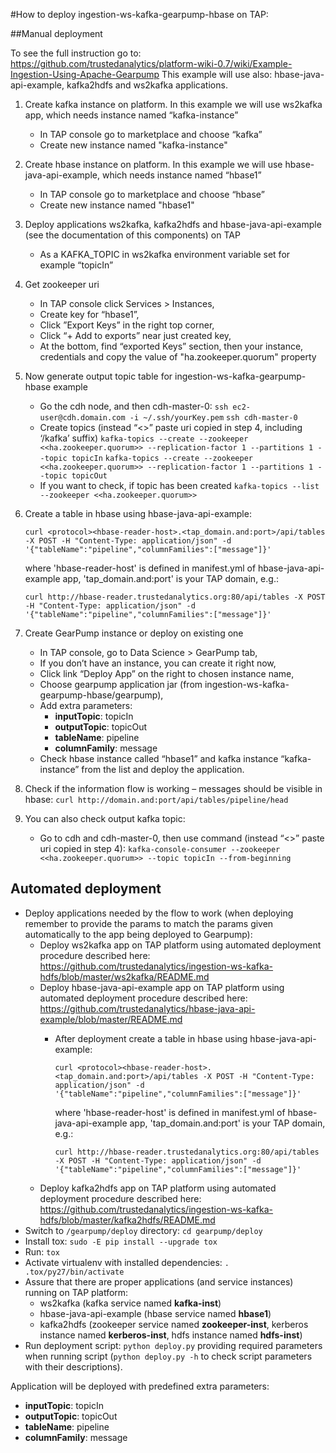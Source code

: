 #How to deploy ingestion-ws-kafka-gearpump-hbase on TAP:

##Manual deployment

To see the full instruction go to: https://github.com/trustedanalytics/platform-wiki-0.7/wiki/Example-Ingestion-Using-Apache-Gearpump
This example will use also: hbase-java-api-example, kafka2hdfs and ws2kafka applications.

1. Create kafka instance on platform. In this example we will use ws2kafka app, which needs instance named “kafka-instance”
    - In TAP console go to marketplace and choose “kafka”
    - Create new instance named "kafka-instance"
1. Create hbase instance on platform. In this example we will use hbase-java-api-example, which needs instance named “hbase1”
    - In TAP console go to marketplace and choose “hbase”
    - Create new instance named "hbase1"
1. Deploy applications ws2kafka, kafka2hdfs and hbase-java-api-example (see the documentation of this components) on TAP
    - As a KAFKA_TOPIC in ws2kafka environment variable set for example “topicIn”
1. Get zookeeper uri
    - In TAP console click Services > Instances,
    - Create key for “hbase1”,
    - Click ”Export Keys” in the right top corner,
    - Click “+ Add to exports” near just created key,
    - At the bottom, find “exported Keys” section, then your instance, credentials and copy the value of "ha.zookeeper.quorum" property
1. Now generate output topic table for ingestion-ws-kafka-gearpump-hbase example
    - Go the cdh node, and then cdh-master-0:
       `ssh ec2-user@cdh.domain.com -i ~/.ssh/yourKey.pem`
       `ssh cdh-master-0`
    - Create topics (instead “<>” paste uri copied in step 4, including ‘/kafka’ suffix)
       `kafka-topics --create --zookeeper <<ha.zookeeper.quorum>> --replication-factor 1 --partitions 1 --topic topicIn`
       `kafka-topics --create --zookeeper <<ha.zookeeper.quorum>> --replication-factor 1 --partitions 1 --topic topicOut`
    - If you want to check, if topic has been created
       `kafka-topics --list --zookeeper <<ha.zookeeper.quorum>>`
1. Create a table in hbase using hbase-java-api-example:

   `curl <protocol><hbase-reader-host>.<tap_domain.and:port>/api/tables -X POST -H "Content-Type: application/json" -d '{"tableName":"pipeline","columnFamilies":["message"]}'`

    where 'hbase-reader-host' is defined in manifest.yml of hbase-java-api-example app, 'tap_domain.and:port' is your TAP domain, e.g.:

   `curl http://hbase-reader.trustedanalytics.org:80/api/tables -X POST -H "Content-Type: application/json" -d '{"tableName":"pipeline","columnFamilies":["message"]}'`
1. Create GearPump instance or deploy on existing one
    - In TAP console, go to Data Science > GearPump tab,
    - If you don’t have an instance, you can create it right now,
    - Click link “Deploy App” on the right to chosen instance name,
    - Choose gearpump application jar (from ingestion-ws-kafka-gearpump-hbase/gearpump),
    - Add extra parameters:
        * **inputTopic**: topicIn
        * **outputTopic**: topicOut
        * **tableName**: pipeline
        * **columnFamily**: message
    - Check hbase instance called “hbase1” and kafka instance “kafka-instance” from the list and deploy the application.
1. Check if the information flow is working – messages should be visible in hbase:
       `curl http://domain.and:port/api/tables/pipeline/head`
1. You can also check output kafka topic:
   - Go to cdh and cdh-master-0, then use command (instead “<>” paste uri copied in step 4):
       `kafka-console-consumer --zookeeper <<ha.zookeeper.quorum>> --topic topicIn --from-beginning`



## Automated deployment
* Deploy applications needed by the flow to work (when deploying remember to provide the params to match the params given automatically to the app being deployed to Gearpump):
    * Deploy ws2kafka app on TAP platform using automated deployment procedure described here: https://github.com/trustedanalytics/ingestion-ws-kafka-hdfs/blob/master/ws2kafka/README.md
    * Deploy hbase-java-api-example app on TAP platform using automated deployment procedure described here: https://github.com/trustedanalytics/hbase-java-api-example/blob/master/README.md
         - After deployment create a table in hbase using hbase-java-api-example:

             `curl <protocol><hbase-reader-host>.<tap_domain.and:port>/api/tables -X POST -H "Content-Type: application/json" -d '{"tableName":"pipeline","columnFamilies":["message"]}'`

              where 'hbase-reader-host' is defined in manifest.yml of hbase-java-api-example app, 'tap_domain.and:port' is your TAP domain, e.g.:

              `curl http://hbase-reader.trustedanalytics.org:80/api/tables -X POST -H "Content-Type: application/json" -d '{"tableName":"pipeline","columnFamilies":["message"]}'`
    * Deploy kafka2hdfs app on TAP platform using automated deployment procedure described here: https://github.com/trustedanalytics/ingestion-ws-kafka-hdfs/blob/master/kafka2hdfs/README.md
* Switch to `/gearpump/deploy` directory: `cd gearpump/deploy`
* Install tox: `sudo -E pip install --upgrade tox`
* Run: `tox`
* Activate virtualenv with installed dependencies: `. .tox/py27/bin/activate`
* Assure that there are proper applications (and service instances) running on TAP platform:
    * ws2kafka (kafka service named **kafka-inst**)
    * hbase-java-api-example (hbase service named **hbase1**)
    * kafka2hdfs (zookeeper service named **zookeeper-inst**, kerberos instance named **kerberos-inst**, hdfs instance named **hdfs-inst**)
* Run deployment script: `python deploy.py` providing required parameters when running script (`python deploy.py -h` to check script parameters with their descriptions).

Application will be deployed with predefined extra parameters:
* **inputTopic**: topicIn
* **outputTopic**: topicOut
* **tableName**: pipeline
* **columnFamily**: message
